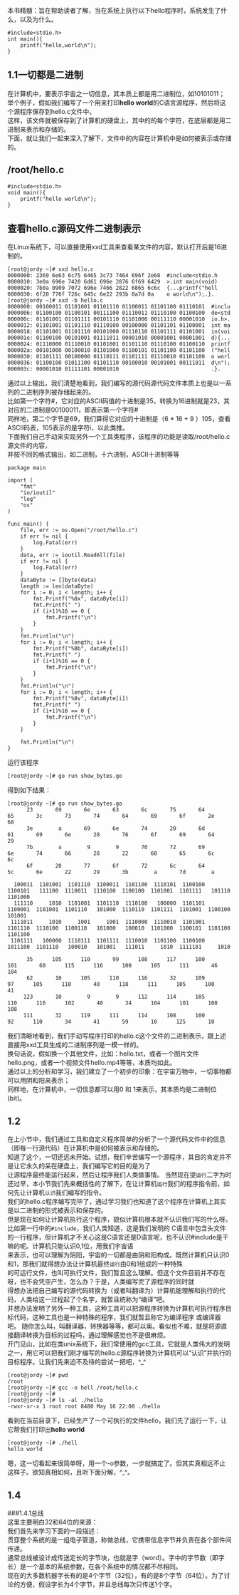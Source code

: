 本书精髓：旨在帮助读者了解，当在系统上执行以下hello程序时，系统发生了什么，以及为什么。         
```      
#include<stdio.h>    
int main(){
    printf("hello,world\n");
}
```


## 1.1一切都是二进制    
在计算机中，要表示宇宙之一切信息，其本质上都是用二进制位，如10101011；      
举个例子，假如我们编写了一个用来打印**hello world**的C语言源程序，然后将这个源程序保存到hello.c文件中。    
这样，该文件就被保存到了计算机的硬盘上，其中的的每个字符，在底层都是用二进制来表示和存储的。        
下面，就让我们一起来深入了解下，文件中的内容在计算机中是如何被表示或存储的。           
## /root/hello.c  
```
#include<stdio.h>
void main(){
    printf("hello world\n");
}
``` 
## 查看hello.c源码文件二进制表示   
在Linux系统下，可以直接使用xxd工具来查看某文件的内容，默认打开后是16进制的。      
```             
[root@jordy ~]# xxd hello.c
0000000: 2369 6e63 6c75 6465 3c73 7464 696f 2e68  #include<stdio.h
0000010: 3e0a 696e 7420 6d61 696e 2876 6f69 6429  >.int main(void)
0000020: 7b0a 0909 7072 696e 7466 2822 6865 6c6c  {...printf("hell
0000030: 6f20 776f 726c 645c 6e22 293b 0a7d 0a    o world\n");.}.
[root@jordy ~]# xxd -b hello.c
0000000: 00100011 01101001 01101110 01100011 01101100 01110101  #inclu
0000006: 01100100 01100101 00111100 01110011 01110100 01100100  de<std
000000c: 01101001 01101111 00101110 01101000 00111110 00001010  io.h>.
0000012: 01101001 01101110 01110100 00100000 01101101 01100001  int ma
0000018: 01101001 01101110 00101000 01110110 01101111 01101001  in(voi
000001e: 01100100 00101001 01111011 00001010 00001001 00001001  d){...
0000024: 01110000 01110010 01101001 01101110 01110100 01100110  printf
000002a: 00101000 00100010 01101000 01100101 01101100 01101100  ("hell
0000030: 01101111 00100000 01110111 01101111 01110010 01101100  o worl
0000036: 01100100 01011100 01101110 00100010 00101001 00111011  d\n");
000003c: 00001010 01111101 00001010                             .}.   

```
通过以上输出，我们清楚地看到，我们编写的源代码源代码文件本质上也是以一系列的二进制序列被存储起来的。        
比如第一个字符#，它对应的ASCII码值的十进制是35，转换为16进制就是23，其对应的二进制是00100011，即表示第一个字符#        
同样地，第二个字节是69，我们算得它对应的十进制是（6 * 16 + 9 ）105，查看ASCII码表，105表示的是字符i，以此类推。        
下面我们自己手动来实现另外一个工具类程序，该程序的功能是读取/root/hello.c源文件的内容，        
并按不同的格式输出，如二进制，十六进制，ASCII十进制等等            
```        
package main    
     
import (    
    "fmt"
    "io/ioutil"
    "log"
    "os"
)

func main() {
    file, err := os.Open("/root/hello.c")
    if err != nil {
        log.Fatal(err)
    }
    data, err := ioutil.ReadAll(file)
    if err != nil {
        log.Fatal(err)
    }
    dataByte := []byte(data)
    length := len(dataByte)
    for i := 0; i < length; i++ {
        fmt.Printf("%8x", dataByte[i])
        fmt.Printf(" ")
        if (i+1)%16 == 0 {
            fmt.Printf("\n")
        }
    }
    fmt.Println("\n")
    for i := 0; i < length; i++ {
        fmt.Printf("%8b", dataByte[i])
        fmt.Printf(" ")
        if (i+1)%16 == 0 {
            fmt.Printf("\n")
        }
    }
    fmt.Println("\n")
    for i := 0; i < length; i++ {
        fmt.Printf("%8v", dataByte[i])
        fmt.Printf(" ")
        if (i+1)%16 == 0 {
            fmt.Printf("\n")
        }
    }

    fmt.Println("\n")
}

```
运行该程序
```
[root@jordy ~]# go run show_bytes.go
```
得到如下结果：
```
[root@jordy ~]# go run show_bytes.go 
      23       69       6e       63       6c       75       64       65       3c       73       74       64       69       6f       2e       68 
      3e        a       69       6e       74       20       6d       61       69       6e       28       76       6f       69       64       29 
      7b        a        9        9       70       72       69       6e       74       66       28       22       68       65       6c       6c 
      6f       20       77       6f       72       6c       64       5c       6e       22       29       3b        a       7d        a 

  100011  1101001  1101110  1100011  1101100  1110101  1100100  1100101   111100  1110011  1110100  1100100  1101001  1101111   101110  1101000 
  111110     1010  1101001  1101110  1110100   100000  1101101  1100001  1101001  1101110   101000  1110110  1101111  1101001  1100100   101001 
 1111011     1010     1001     1001  1110000  1110010  1101001  1101110  1110100  1100110   101000   100010  1101000  1100101  1101100  1101100 
 1101111   100000  1110111  1101111  1110010  1101100  1100100  1011100  1101110   100010   101001   111011     1010  1111101     1010 

      35      105      110       99      108      117      100      101       60      115      116      100      105      111       46      104 
      62       10      105      110      116       32      109       97      105      110       40      118      111      105      100       41 
     123       10        9        9      112      114      105      110      116      102       40       34      104      101      108      108 
     111       32      119      111      114      108      100       92      110       34       41       59       10      125       10 

```
我们清晰地看到，我们手动写程序打印的hello.c这个文件的二进制表示，跟上述直接用xxd工具生成的二进制序列是一模一样的。  
换句话说，假如换一个其他文件，比如：hello.txt，或者一个图片文件hello.png，或者一个视频文件hello.mp4等等，本质均如此。    
通过以上的分析和学习，我们建立了一个初步的印象：在宇宙万物中，一切事物都可以用阴和阳来表示；    
同样地，在计算机中，一切信息都可以用0 和 1来表示，其本质均是二进制位(bit)。

## 1.2   
在上小节中，我们通过工具和自定义程序简单的分析了一个源代码文件中的信息（即每一行源代码）在计算机中是如何被表示和存储的。   
知道了这个，一切还远未开始。试想，我们辛苦编写一个源程序，其目的肯定并不是让它永久的呆在硬盘上，我们编写它的目的是为了    
让源程序最终能运行起来，然后让程序我们人类做事情。
当然现在提`运行`二字为时还过早，本小节我们先来概括性的了解下，在让计算机`运行`我们的程序指令前，如何先让计算机`认识`我们编写的指令。    
我们的hello.c程序编写完毕了，通过学习我们也知道了这个程序在计算机上其实是以二进制的形式被表示和保存的。  
但是现在如何让计算机执行这个程序，貌似计算机根本就不认识我们写的什么呀。比如第一行中的`#include`，我们人类知道，这是我们发明的
C语言中包含头文件的一行程序，但计算机才不关心这是C语言还是D语言呢，也不认识#include是干嘛的呢。计算机只能认识0,1位，用我们宇宙语  
来表示，也可以理解为阴阳，宇宙的一切都是由阴和阳构成。既然计算机只认识0和1，那我们就得想办法让计算机最终`运行`由0和1组成的一种特殊   
的可运行文件，也叫可执行文件，我们暂且这么理解。但这个文件目前并不存在呀，也不会凭空产生，怎么办？于是，人类编写完了源程序的同时就  
得想办法把自己编写的源代码转换为（或者叫翻译为）计算机能理解和执行的代码，人类给这一过程起了个名字，就暂且统称为“编译”吧。  
并想办法发明了另外一种工具，这种工具可以把源程序转换为计算机可执行程序目标代码，这种工具也是一种特殊的程序，我们就暂且称它为编译程序
或编译器吧。 随你怎么叫，叫翻译器，转换器等等，都可以奥。看似也不难，就是将源直接翻译转换为目标的过程吗，通过理解感觉也不是很麻烦。   
开门见山，比如在类unix系统下，我们常使用的gcc工具，它就是人类伟大的发明之一，用它可以把我们刚才编写的hello.c源程序转换为计算机可以“认识”并执行的目标程序。让我们先来迫不及待的尝试一把吧，^_^         
```    
[root@jordy ~]# pwd   
/root    
[root@jordy ~]# gcc -o hell /root/hello.c    
[root@jordy ~]#     
[root@jordy ~]# ls -al ./hello
-rwxr-xr-x 1 root root 8480 May 16 22:00 ./hello   
```      
看到在当前目录下，已经生产了一个可执行的文件hello，我们先了运行一下，让它帮我们打印出**hello world**  
```
[root@jordy ~]# ./hell
hello world 
```    
嗯，这一切看起来很简单呀，用一个-o参数，一步就搞定了。但其实真相远不止这样子。欲知真相如何，且听下面分解，^_^。      

                

  


## 1.4   
###1.4.1总线   
这里主要明白32和64位的来源：   
我们首先来学习下面的一段描述：    
贯穿整个系统的是一组电子管道，称做总线，它携带信息字节并负责在各个部件间传递。               
通常总线被设计成传送定长的字节块，也就是字（word）。字中的字节数（即字长）是一个基本的系统参数，在各个系统中的情况都不尽相同。      
现在的大多数机器字长有的是4个字节（32位），有的是8个字节（64位）。为了讨论的方便，假设字长为4个字节，并且总线每次只传送1个字。     
  

